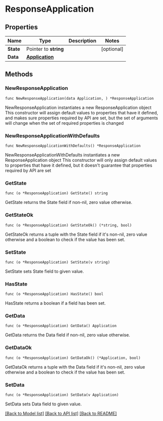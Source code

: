 # ResponseApplication

## Properties

Name | Type | Description | Notes
------------ | ------------- | ------------- | -------------
**State** | Pointer to **string** |  | [optional] 
**Data** | [**Application**](Application.md) |  | 

## Methods

### NewResponseApplication

`func NewResponseApplication(data Application, ) *ResponseApplication`

NewResponseApplication instantiates a new ResponseApplication object
This constructor will assign default values to properties that have it defined,
and makes sure properties required by API are set, but the set of arguments
will change when the set of required properties is changed

### NewResponseApplicationWithDefaults

`func NewResponseApplicationWithDefaults() *ResponseApplication`

NewResponseApplicationWithDefaults instantiates a new ResponseApplication object
This constructor will only assign default values to properties that have it defined,
but it doesn't guarantee that properties required by API are set

### GetState

`func (o *ResponseApplication) GetState() string`

GetState returns the State field if non-nil, zero value otherwise.

### GetStateOk

`func (o *ResponseApplication) GetStateOk() (*string, bool)`

GetStateOk returns a tuple with the State field if it's non-nil, zero value otherwise
and a boolean to check if the value has been set.

### SetState

`func (o *ResponseApplication) SetState(v string)`

SetState sets State field to given value.

### HasState

`func (o *ResponseApplication) HasState() bool`

HasState returns a boolean if a field has been set.

### GetData

`func (o *ResponseApplication) GetData() Application`

GetData returns the Data field if non-nil, zero value otherwise.

### GetDataOk

`func (o *ResponseApplication) GetDataOk() (*Application, bool)`

GetDataOk returns a tuple with the Data field if it's non-nil, zero value otherwise
and a boolean to check if the value has been set.

### SetData

`func (o *ResponseApplication) SetData(v Application)`

SetData sets Data field to given value.



[[Back to Model list]](../README.md#documentation-for-models) [[Back to API list]](../README.md#documentation-for-api-endpoints) [[Back to README]](../README.md)


